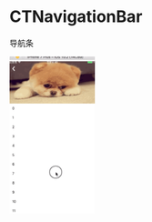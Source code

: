 # CTNavigationBar
导航条

<img src="https://github.com/Excalibur-CT/CTNavigationBar/blob/master/00002.gif" width="150">
